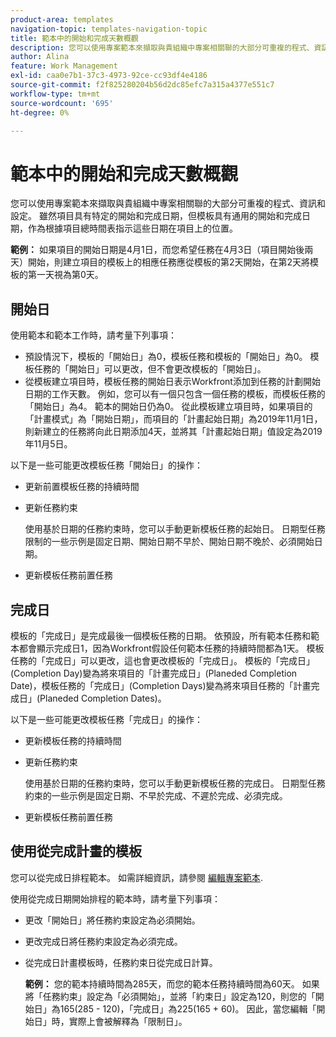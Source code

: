 ```yaml
---
product-area: templates
navigation-topic: templates-navigation-topic
title: 範本中的開始和完成天數概觀
description: 您可以使用專案範本來擷取與貴組織中專案相關聯的大部分可重複的程式、資訊和設定。 雖然項目具有特定的開始和完成日期，但模板具有通用的開始和完成日期，作為根據項目總時間表指示這些日期在項目上的位置。
author: Alina
feature: Work Management
exl-id: caa0e7b1-37c3-4973-92ce-cc93df4e4186
source-git-commit: f2f825280204b56d2dc85efc7a315a4377e551c7
workflow-type: tm+mt
source-wordcount: '695'
ht-degree: 0%

---
```


# 範本中的開始和完成天數概觀

您可以使用專案範本來擷取與貴組織中專案相關聯的大部分可重複的程式、資訊和設定。 雖然項目具有特定的開始和完成日期，但模板具有通用的開始和完成日期，作為根據項目總時間表指示這些日期在項目上的位置。

**範例：** 如果項目的開始日期是4月1日，而您希望任務在4月3日（項目開始後兩天）開始，則建立項目的模板上的相應任務應從模板的第2天開始，在第2天將模板的第一天視為第0天。

## 開始日

使用範本和範本工作時，請考量下列事項：

* 預設情況下，模板的「開始日」為0，模板任務和模板的「開始日」為0。 模板任務的「開始日」可以更改，但不會更改模板的「開始日」。
* 從模板建立項目時，模板任務的開始日表示Workfront添加到任務的計劃開始日期的工作天數。 例如，您可以有一個只包含一個任務的模板，而模板任務的「開始日」為4。 範本的開始日仍為0。 從此模板建立項目時，如果項目的「計畫模式」為「開始日期」，而項目的「計畫起始日期」為2019年11月1日，則新建立的任務將向此日期添加4天，並將其「計畫起始日期」值設定為2019年11月5日。

以下是一些可能更改模板任務「開始日」的操作：

* 更新前置模板任務的持續時間
* 更新任務約束

   使用基於日期的任務約束時，您可以手動更新模板任務的起始日。 日期型任務限制的一些示例是固定日期、開始日期不早於、開始日期不晚於、必須開始日期。

* 更新模板任務前置任務

## 完成日

模板的「完成日」是完成最後一個模板任務的日期。 依預設，所有範本任務和範本都會顯示完成日1，因為Workfront假設任何範本任務的持續時間都為1天。 模板任務的「完成日」可以更改，這也會更改模板的「完成日」。 模板的「完成日」(Completion Day)變為將來項目的「計畫完成日」(Planeded Completion Date)，模板任務的「完成日」(Completion Days)變為將來項目任務的「計畫完成日」(Planeded Completion Dates)。

以下是一些可能更改模板任務「完成日」的操作：

* 更新模板任務的持續時間
* 更新任務約束

   使用基於日期的任務約束時，您可以手動更新模板任務的完成日。 日期型任務約束的一些示例是固定日期、不早於完成、不遲於完成、必須完成。

* 更新模板任務前置任務

## 使用從完成計畫的模板

您可以從完成日排程範本。 如需詳細資訊，請參閱 [編輯專案範本](../../../manage-work/projects/create-and-manage-templates/edit-templates.md).

使用從完成日期開始排程的範本時，請考量下列事項：

* 更改「開始日」將任務約束設定為必須開始。
* 更改完成日將任務約束設定為必須完成。
* 從完成日計畫模板時，任務約束日從完成日計算。

   **範例：** 您的範本持續時間為285天，而您的範本任務持續時間為60天。 如果將「任務約束」設定為「必須開始」，並將「約束日」設定為120，則您的「開始日」為165(285 - 120)，「完成日」為225(165 + 60)。 因此，當您編輯「開始日」時，實際上會被解釋為「限制日」。
